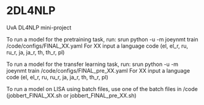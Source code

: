 # 2DL4NLP
UvA DL4NLP mini-project

To run a model for the pretraining task, run:
srun python -u -m joeynmt train /code/configs/FINAL_XX.yaml
For XX input a language code (el, el_r, ru, ru_r, ja, ja_r, th, th_r, pl)

To run a model for the transfer learning task, run:
srun python -u -m joeynmt train /code/configs/FINAL_pre_XX.yaml
For XX input a language code (el, el_r, ru, ru_r, ja, ja_r, th, th_r, pl)

To run a model on LISA using batch files, use one of the batch files in /code (jobbert_FINAL_XX.sh or jobbert_FINAL_pre_XX.sh)
